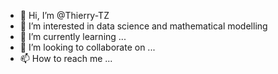 - 👋 Hi, I’m @Thierry-TZ
- 👀 I’m interested in data science and mathematical modelling
- 🌱 I’m currently learning ...
- 💞️ I’m looking to collaborate on ...
- 📫 How to reach me ...

<!---
Thierry-TZ/Thierry-TZ is a ✨ special ✨ repository because its `README.md` (this file) appears on your GitHub profile.
You can click the Preview link to take a look at your changes.
--->
